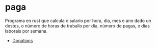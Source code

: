 # paga

Programa en rust que calcula o salario por hora, dia, mes e ano dado un destes, o número de horas de traballo por día, número de pagas, e días laborais por semana.

- [Donations](https://github.com/Ran-n/doc/blob/main/doazóns.md)
